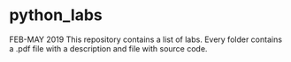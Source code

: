 # python_labs
FEB-MAY 2019
  This repository contains a list of labs. Every folder contains a .pdf file with a description and file with source code.
